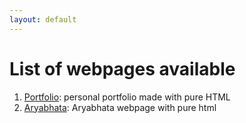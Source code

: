 ```yaml
---
layout: default
---
```


# List of webpages available

1. [Portfolio](./src/html/portfolio.html): personal portfolio made with pure HTML
2. [Aryabhata](./src/html/aryabhata.html): Aryabhata webpage with pure html

